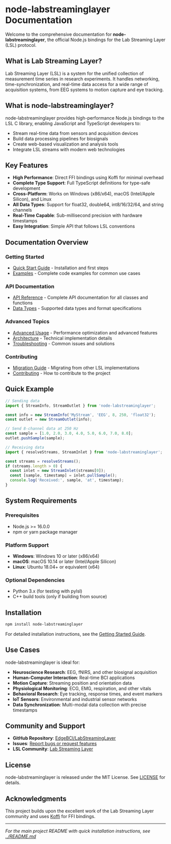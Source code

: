 # node-labstreaminglayer Documentation

Welcome to the comprehensive documentation for **node-labstreaminglayer**, the official Node.js bindings for the Lab Streaming Layer (LSL) protocol.

## What is Lab Streaming Layer?

Lab Streaming Layer (LSL) is a system for the unified collection of measurement time series in research experiments. It handles networking, time-synchronization, and real-time data access for a wide range of acquisition systems, from EEG systems to motion capture and eye tracking.

## What is node-labstreaminglayer?

node-labstreaminglayer provides high-performance Node.js bindings to the LSL C library, enabling JavaScript and TypeScript developers to:

- Stream real-time data from sensors and acquisition devices
- Build data processing pipelines for biosignals
- Create web-based visualization and analysis tools
- Integrate LSL streams with modern web technologies

## Key Features

- **High Performance**: Direct FFI bindings using Koffi for minimal overhead
- **Complete Type Support**: Full TypeScript definitions for type-safe development
- **Cross-Platform**: Works on Windows (x86/x64), macOS (Intel/Apple Silicon), and Linux
- **All Data Types**: Support for float32, double64, int8/16/32/64, and string channels
- **Real-Time Capable**: Sub-millisecond precision with hardware timestamps
- **Easy Integration**: Simple API that follows LSL conventions

## Documentation Overview

### Getting Started
- [Quick Start Guide](./getting-started.md) - Installation and first steps
- [Examples](./examples.md) - Complete code examples for common use cases

### API Documentation
- [API Reference](./api-reference.md) - Complete API documentation for all classes and functions
- [Data Types](./data-types.md) - Supported data types and format specifications

### Advanced Topics
- [Advanced Usage](./advanced-usage.md) - Performance optimization and advanced features
- [Architecture](./architecture.md) - Technical implementation details
- [Troubleshooting](./troubleshooting.md) - Common issues and solutions

### Contributing
- [Migration Guide](./migration-guide.md) - Migrating from other LSL implementations
- [Contributing](./contributing.md) - How to contribute to the project

## Quick Example

```javascript
// Sending data
import { StreamInfo, StreamOutlet } from 'node-labstreaminglayer';

const info = new StreamInfo('MyStream', 'EEG', 8, 250, 'float32');
const outlet = new StreamOutlet(info);

// Send 8-channel data at 250 Hz
const sample = [1.0, 2.0, 3.0, 4.0, 5.0, 6.0, 7.0, 8.0];
outlet.pushSample(sample);
```

```javascript
// Receiving data
import { resolveStreams, StreamInlet } from 'node-labstreaminglayer';

const streams = resolveStreams();
if (streams.length > 0) {
  const inlet = new StreamInlet(streams[0]);
  const [sample, timestamp] = inlet.pullSample();
  console.log('Received:', sample, 'at', timestamp);
}
```

## System Requirements

### Prerequisites
- Node.js >= 16.0.0
- npm or yarn package manager

### Platform Support
- **Windows**: Windows 10 or later (x86/x64)
- **macOS**: macOS 10.14 or later (Intel/Apple Silicon)
- **Linux**: Ubuntu 18.04+ or equivalent (x64)

### Optional Dependencies
- Python 3.x (for testing with pylsl)
- C++ build tools (only if building from source)

## Installation

```bash
npm install node-labstreaminglayer
```

For detailed installation instructions, see the [Getting Started Guide](./getting-started.md).

## Use Cases

node-labstreaminglayer is ideal for:

- **Neuroscience Research**: EEG, fNIRS, and other biosignal acquisition
- **Human-Computer Interaction**: Real-time BCI applications
- **Motion Capture**: Streaming position and orientation data
- **Physiological Monitoring**: ECG, EMG, respiration, and other vitals
- **Behavioral Research**: Eye tracking, response times, and event markers
- **IoT Sensors**: Environmental and industrial sensor networks
- **Data Synchronization**: Multi-modal data collection with precise timestamps

## Community and Support

- **GitHub Repository**: [EdgeBCI/LabStreamingLayer](https://github.com/EdgeBCI/LabStreamingLayer)
- **Issues**: [Report bugs or request features](https://github.com/EdgeBCI/LabStreamingLayer/issues)
- **LSL Community**: [Lab Streaming Layer](https://labstreaminglayer.org)

## License

node-labstreaminglayer is released under the MIT License. See [LICENSE](../LICENSE) for details.

## Acknowledgments

This project builds upon the excellent work of the Lab Streaming Layer community and uses [Koffi](https://koffi.dev/) for FFI bindings.

---

*For the main project README with quick installation instructions, see [../README.md](../node-labstreaminglayer/README.md)*